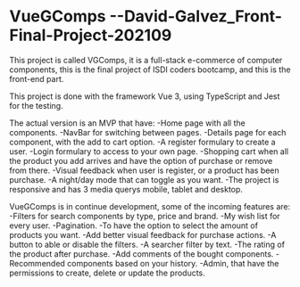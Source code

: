 # VueGComps --David-Galvez_Front-Final-Project-202109

This project is called VGComps, it is a full-stack e-commerce of computer components, this is the final project of ISDI coders bootcamp, and this is the front-end part.

This project is done with the framework Vue 3, using TypeScript and Jest for the testing.

The actual version is an MVP that have:
-Home page with all the components.
-NavBar for switching between pages.
-Details page for each component, with the add to cart option.
-A register formulary to create a user.
-Login formulary to access to your own page.
-Shopping cart when all the product you add arrives and have the option of purchase or remove from there.
-Visual feedback when user is register, or a product has been purchase.
-A night/day mode that can toggle as you want.
-The project is responsive and has 3 media querys mobile, tablet and desktop.

VueGComps is in continue development, some of the incoming features are:
-Filters for search components by type, price and brand.
-My wish list for every user.
-Pagination.
-To have the option to select the amount of products you want.
-Add better visual feedback for purchase actions.
-A button to able or disable the filters.
-A searcher filter by text.
-The rating of the product after purchase.
-Add comments of the bought components.
-Recommended components based on your history.
-Admin, that have the permissions to create, delete or update the products.
